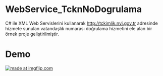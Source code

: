 # WebService_TcknNoDogrulama
 C# ile XML Web Servislerini kullanarak http://tckimlik.nvi.gov.tr adresinde hizmete sunulan vatandaşlık numarası doğrulama hizmetini ele alan bir örnek proje geliştirilmiştir.
 
# Demo
<a href="https://imgflip.com/gif/2q6wve"><img src="https://i.imgflip.com/2q6wve.gif" title="made at imgflip.com"/></a>
